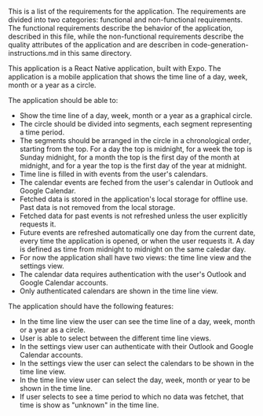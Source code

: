 This is a list of the requirements for the application.
The requirements are divided into two categories: functional and non-functional requirements.
The functional requirements describe the behavior of the application, described in this file, while the non-functional requirements describe the quality attributes of the application and are describen in code-generation-instructions.md in this same directory.

This application is a React Native application, built with Expo.
The application is a mobile application that shows the time line of a day, week, month or a year as a circle.

The application should be able to:

- Show the time line of a day, week, month or a year as a graphical circle.
- The circle should be divided into segments, each segment representing a time period.
- The segments should be arranged in the circle in a chronological order, starting from the top. For a day the top is midnight, for a week the top is Sunday midnight, for a month the top is the first day of the month at midnight, and for a year the top is the first day of the year at midnight.
- Time line is filled in with events from the user's calendars.
- The calendar events are feched from the user's calendar in Outlook and Google Calendar.
- Fetched data is stored in the application's local storage for offline use. Past data is not removed from the local storage.
- Fetched data for past events is not refreshed unless the user explicitly requests it.
- Future events are refreshed automatically one day from the current date, every time the application is opened, or when the user requests it. A day is defined as time from midnight to midnight on the same caledar day.
- For now the application shall have two views: the time line view and the settings view.
- The calendar data requires authentication with the user's Outlook and Google Calendar accounts.
- Only authenticated calendars are shown in the time line view.

The application should have the following features:

- In the time line view the user can see the time line of a day, week, month or a year as a circle.
- User is able to select between the different time line views.
- In the settings view user can authenticate with their Outlook and Google Calendar accounts.
- In the settings view the user can select the calendars to be shown in the time line view.
- In the time line view user can select the day, week, month or year to be shown in the time line.
- If user selects to see a time period to which no data was fetchet, that time is show as "unknown" in the time line.
